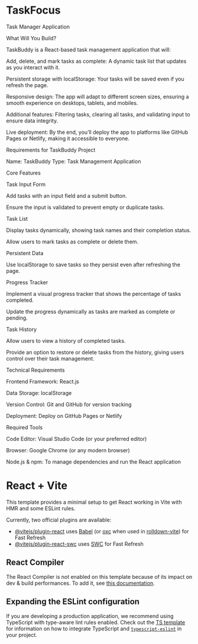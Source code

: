 
# TaskFocus
Task Manager Application

What Will You Build? 

TaskBuddy is a React-based task management application that will:

Add, delete, and mark tasks as complete: A dynamic task list that updates as you interact with it.

Persistent storage with localStorage: Your tasks will be saved even if you refresh the page.

Responsive design: The app will adapt to different screen sizes, ensuring a smooth experience on desktops, tablets, and mobiles.

Additional features: Filtering tasks, clearing all tasks, and validating input to ensure data integrity.

Live deployment: By the end, you’ll deploy the app to platforms like GitHub Pages or Netlify, making it accessible to everyone.

Requirements for TaskBuddy Project 

Name: TaskBuddy
Type: Task Management Application

Core Features

Task Input Form

Add tasks with an input field and a submit button.

Ensure the input is validated to prevent empty or duplicate tasks.

Task List

Display tasks dynamically, showing task names and their completion status.

Allow users to mark tasks as complete or delete them.

Persistent Data

Use localStorage to save tasks so they persist even after refreshing the page.

Progress Tracker

Implement a visual progress tracker that shows the percentage of tasks completed.

Update the progress dynamically as tasks are marked as complete or pending.

Task History

Allow users to view a history of completed tasks.

Provide an option to restore or delete tasks from the history, giving users control over their task management.

Technical Requirements

Frontend Framework: React.js

Data Storage: localStorage

Version Control: Git and GitHub for version tracking

Deployment: Deploy on GitHub Pages or Netlify

Required Tools

Code Editor: Visual Studio Code (or your preferred editor)

Browser: Google Chrome (or any modern browser)

Node.js & npm: To manage dependencies and run the React application

# React + Vite

This template provides a minimal setup to get React working in Vite with HMR and some ESLint rules.

Currently, two official plugins are available:

- [@vitejs/plugin-react](https://github.com/vitejs/vite-plugin-react/blob/main/packages/plugin-react) uses [Babel](https://babeljs.io/) (or [oxc](https://oxc.rs) when used in [rolldown-vite](https://vite.dev/guide/rolldown)) for Fast Refresh
- [@vitejs/plugin-react-swc](https://github.com/vitejs/vite-plugin-react/blob/main/packages/plugin-react-swc) uses [SWC](https://swc.rs/) for Fast Refresh

## React Compiler

The React Compiler is not enabled on this template because of its impact on dev & build performances. To add it, see [this documentation](https://react.dev/learn/react-compiler/installation).

## Expanding the ESLint configuration

If you are developing a production application, we recommend using TypeScript with type-aware lint rules enabled. Check out the [TS template](https://github.com/vitejs/vite/tree/main/packages/create-vite/template-react-ts) for information on how to integrate TypeScript and [`typescript-eslint`](https://typescript-eslint.io) in your project.

